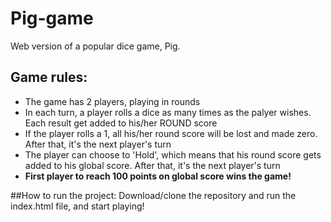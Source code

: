 # Pig-game
Web version of a popular dice game, Pig.

## Game rules:

* The game has 2 players, playing in rounds
* In each turn, a player rolls a dice as many times as the palyer wishes. Each result get added to his/her ROUND score
* If the player rolls a 1, all his/her round score will be lost and made zero. After that, it's the next player's turn
* The player can choose to 'Hold', which means that his round score gets added to his global score. After that, it's the next player's turn
* **First player to reach 100 points on global score wins the game!**

##How to run the project:
Download/clone the repository and run the index.html file, and start playing!
